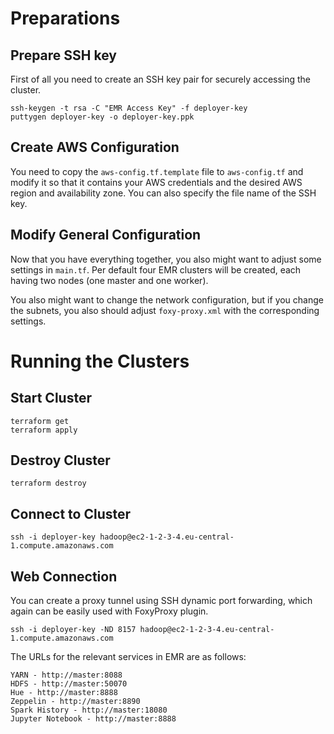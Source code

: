 # Preparations

## Prepare SSH key

First of all you need to create an SSH key pair for securely accessing the cluster.

    ssh-keygen -t rsa -C "EMR Access Key" -f deployer-key
    puttygen deployer-key -o deployer-key.ppk

## Create AWS Configuration

You need to copy the `aws-config.tf.template` file to `aws-config.tf` and modify 
it so that it contains your AWS credentials and the desired AWS region and 
availability zone. You can also specify the file name of the SSH key.

## Modify General Configuration

Now that you have everything together, you also might want to adjust some
settings in `main.tf`. Per default four EMR clusters will be created, each
having two nodes (one master and one worker). 

You also might want to change the network configuration, but if you change the
subnets, you also should adjust `foxy-proxy.xml` with the corresponding settings.


# Running the Clusters

## Start Cluster

    terraform get
    terraform apply

## Destroy Cluster

    terraform destroy

## Connect to Cluster

    ssh -i deployer-key hadoop@ec2-1-2-3-4.eu-central-1.compute.amazonaws.com

## Web Connection

You can create a proxy tunnel using SSH dynamic port forwarding, which again can
be easily used with FoxyProxy plugin.

    ssh -i deployer-key -ND 8157 hadoop@ec2-1-2-3-4.eu-central-1.compute.amazonaws.com

The URLs for the relevant services in EMR are as follows:

    YARN - http://master:8088
    HDFS - http://master:50070
    Hue - http://master:8888
    Zeppelin - http://master:8890
    Spark History - http://master:18080
    Jupyter Notebook - http://master:8888

